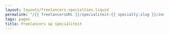 ```yaml
---
layout: layouts/freelancers-specialties.liquid
permalink: "/{{ freelancersURL }}/specialiteit-{{ specialty.slug }}/index.html"
tags: pages
title: Freelancers op specialiteit
---
```

